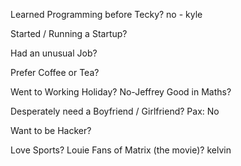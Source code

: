 Learned Programming before Tecky?
no - kyle


Started / Running a Startup?

Had an unusual Job?

Prefer Coffee or Tea?

Went to Working Holiday?
No-Jeffrey
Good in Maths?

Desperately need a Boyfriend / Girlfriend?
Pax: No

Want to be Hacker?

Love Sports?
Louie
Fans of Matrix (the movie)?
kelvin
